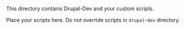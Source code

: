This directory contains Drupal-Dev and your custom scripts.

Place your scripts here. Do not override scripts in `drupal-dev` directory.
